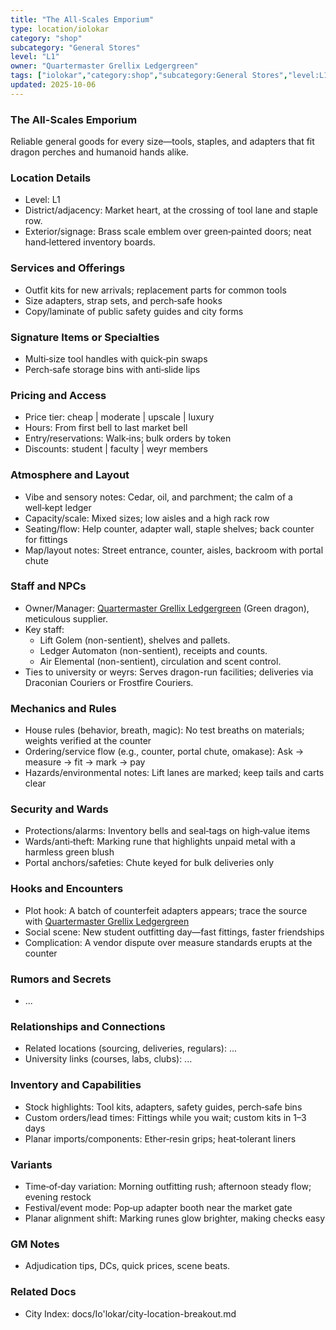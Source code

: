 ```yaml
---
title: "The All-Scales Emporium"
type: location/iolokar
category: "shop"
subcategory: "General Stores"
level: "L1"
owner: "Quartermaster Grellix Ledgergreen"
tags: ["iolokar","category:shop","subcategory:General Stores","level:L1"]
updated: 2025-10-06
---
```

### The All-Scales Emporium

Reliable general goods for every size—tools, staples, and adapters that fit dragon perches and humanoid hands alike.

### Location Details

- Level: L1
- District/adjacency: Market heart, at the crossing of tool lane and staple row.
- Exterior/signage: Brass scale emblem over green‑painted doors; neat hand‑lettered inventory boards.

### Services and Offerings

- Outfit kits for new arrivals; replacement parts for common tools
- Size adapters, strap sets, and perch‑safe hooks
- Copy/laminate of public safety guides and city forms

### Signature Items or Specialties

- Multi‑size tool handles with quick‑pin swaps
- Perch‑safe storage bins with anti‑slide lips

### Pricing and Access

- Price tier: cheap | moderate | upscale | luxury
- Hours: From first bell to last market bell
- Entry/reservations: Walk‑ins; bulk orders by token
- Discounts: student | faculty | weyr members

### Atmosphere and Layout

- Vibe and sensory notes: Cedar, oil, and parchment; the calm of a well‑kept ledger
- Capacity/scale: Mixed sizes; low aisles and a high rack row
- Seating/flow: Help counter, adapter wall, staple shelves; back counter for fittings
- Map/layout notes: Street entrance, counter, aisles, backroom with portal chute

### Staff and NPCs

- Owner/Manager: [Quartermaster Grellix Ledgergreen](../People/quartermaster-grellix-ledgergreen.md) (Green dragon), meticulous supplier.
- Key staff:
  - Lift Golem (non-sentient), shelves and pallets.
  - Ledger Automaton (non-sentient), receipts and counts.
  - Air Elemental (non-sentient), circulation and scent control.
- Ties to university or weyrs: Serves dragon-run facilities; deliveries via Draconian Couriers or Frostfire Couriers.

### Mechanics and Rules

- House rules (behavior, breath, magic): No test breaths on materials; weights verified at the counter
- Ordering/service flow (e.g., counter, portal chute, omakase): Ask → measure → fit → mark → pay
- Hazards/environmental notes: Lift lanes are marked; keep tails and carts clear

### Security and Wards

- Protections/alarms: Inventory bells and seal‑tags on high‑value items
- Wards/anti‑theft: Marking rune that highlights unpaid metal with a harmless green blush
- Portal anchors/safeties: Chute keyed for bulk deliveries only

### Hooks and Encounters

- Plot hook: A batch of counterfeit adapters appears; trace the source with [Quartermaster Grellix Ledgergreen](../People/quartermaster-grellix-ledgergreen.md)
- Social scene: New student outfitting day—fast fittings, faster friendships
- Complication: A vendor dispute over measure standards erupts at the counter

### Rumors and Secrets

- ...

### Relationships and Connections

- Related locations (sourcing, deliveries, regulars): ...
- University links (courses, labs, clubs): ...

### Inventory and Capabilities

- Stock highlights: Tool kits, adapters, safety guides, perch‑safe bins
- Custom orders/lead times: Fittings while you wait; custom kits in 1–3 days
- Planar imports/components: Ether‑resin grips; heat‑tolerant liners

### Variants

- Time‑of‑day variation: Morning outfitting rush; afternoon steady flow; evening restock
- Festival/event mode: Pop‑up adapter booth near the market gate
- Planar alignment shift: Marking runes glow brighter, making checks easy

### GM Notes

- Adjudication tips, DCs, quick prices, scene beats.

### Related Docs

- City Index: docs/Io'lokar/city-location-breakout.md
